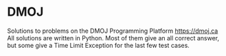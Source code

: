 # DMOJ
Solutions to problems on the DMOJ Programming Platform
https://dmoj.ca
All solutions are written in Python. Most of them give an all correct answer, but some give a Time Limit Exception for the last few test cases.

